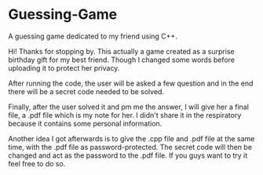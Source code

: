 # Guessing-Game
A guessing game dedicated to my friend using C++.

Hi! Thanks for stopping by. This actually a game created as a surprise birthday gift for my best friend. Though I changed some words before uploading it to protect her privacy.

After running the code, the user will be asked a few question and in the end there will be a secret code needed to be solved. 

Finally, after the user solved it and pm me the answer, I will give her a final file, a .pdf file which is my note for her. I didn't share it in the respiratory because it contains some personal information.

Another idea I got afterwards is to give the .cpp file and .pdf file at the same time, with the .pdf file as password-protected. The secret code will then be changed and act as the password to the .pdf file. If you guys want to try it feel free to do so.
